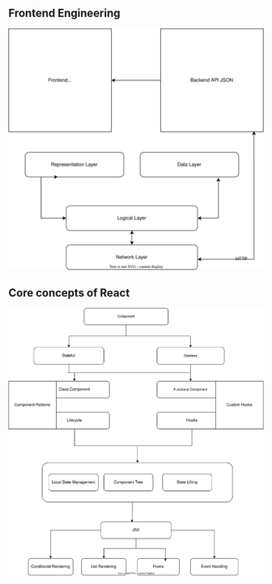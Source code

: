 ## Frontend Engineering

![Image](./client-server.svg)
## Core concepts of React

![Image](./react.svg)

